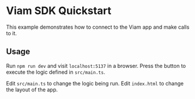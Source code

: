 # Viam SDK Quickstart

This example demonstrates how to connect to the Viam app and make calls to it.

## Usage

Run `npm run dev` and visit `localhost:5137` in a browser. Press the button to execute the logic defined in `src/main.ts`.

Edit `src/main.ts` to change the logic being run. Edit `index.html` to change the layout of the app.